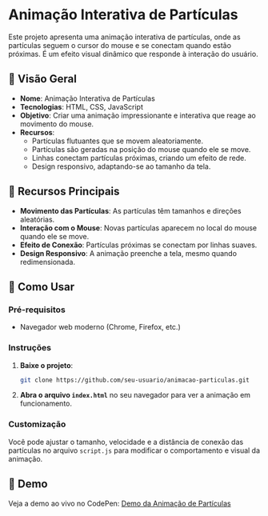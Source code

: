 # Animação Interativa de Partículas

Este projeto apresenta uma animação interativa de partículas, onde as partículas seguem o cursor do mouse e se conectam quando estão próximas. É um efeito visual dinâmico que responde à interação do usuário.

## 🎯 **Visão Geral**

- **Nome**: Animação Interativa de Partículas
- **Tecnologias**: HTML, CSS, JavaScript
- **Objetivo**: Criar uma animação impressionante e interativa que reage ao movimento do mouse.
- **Recursos**: 
  - Partículas flutuantes que se movem aleatoriamente.
  - Partículas são geradas na posição do mouse quando ele se move.
  - Linhas conectam partículas próximas, criando um efeito de rede.
  - Design responsivo, adaptando-se ao tamanho da tela.

## 🌟 **Recursos Principais**

- **Movimento das Partículas**: As partículas têm tamanhos e direções aleatórias.
- **Interação com o Mouse**: Novas partículas aparecem no local do mouse quando ele se move.
- **Efeito de Conexão**: Partículas próximas se conectam por linhas suaves.
- **Design Responsivo**: A animação preenche a tela, mesmo quando redimensionada.

## 🚀 **Como Usar**

### Pré-requisitos
- Navegador web moderno (Chrome, Firefox, etc.)

### Instruções

1. **Baixe o projeto**:
   ```bash
   git clone https://github.com/seu-usuario/animacao-particulas.git
   ```
2. **Abra o arquivo `index.html`** no seu navegador para ver a animação em funcionamento.

### Customização

Você pode ajustar o tamanho, velocidade e a distância de conexão das partículas no arquivo `script.js` para modificar o comportamento e visual da animação.

## 🎥 **Demo**

Veja a demo ao vivo no CodePen: [Demo da Animação de Partículas](https://codepen.io/Antoniel-ZM/pen/WNVEvVy)
